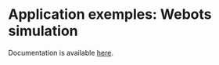 # Application exemples: Webots simulation

Documentation is available [here](https://www.docs.niryo.com/applications/ned/source/tutorials/simulation_ned_webots).